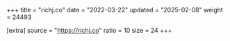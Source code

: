+++
title = "richj.co"
date = "2022-03-22"
updated = "2025-02-08"
weight = 24493

[extra]
source = "https://richj.co"
ratio = 10
size = 24
+++
